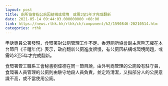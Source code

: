 ```yaml
---
layout: post
title: 廁所協會指公廁因結構或環境　或需3至5年才完成翻新
date: 2021-05-14 09:44:03.000000000 +08:00
link: https://news.rthk.hk/rthk/ch/component/k2/1590846-20210514.htm
categories: rthk
---
```


申訴專員公署發現，食環署對公廁管理工作不足。香港廁所協會副主席熊志權在本台節目《千禧年代》表示，政府翻新公廁進度很慢，有公廁因結構或環境問題，或需時3至5年才完成翻新。

食環署管工職系工會秘書劉偉德在同一節目說，由外判商管理的公廁設有駐守員，食環署人員管理的公廁則由駐守地段人員負責，並定時清潔，又指部分人的公民意識不高，或不當使用公廁。
